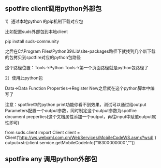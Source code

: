 ## spotfire client调用python外部包

1）通过本地python 的pip机制下载对应包

比如配置suds外部包到本地client

pip install suds-community

之后在C:\Program Files\Python39\Lib\site-packages路径下就找到几个新下载的包拷贝到spotfire对应的python包路径

这个路径位置：Tools->Python Tools->第一个页面路径就是python包路径了

2）使用此python包

Data->Data Function Properties->Register New之后就在这个python脚本中编写了

注意：spotfire中的python print功能你看不到效果，测试可以通过给output Parameters配置一个output参数，同时制定这个output参数为spotfire document preperties(这个文档属性添加一个output，再往input中赋值output属性即可)

from suds.client import Client
client = Client('http://ws.webxml.com.cn/WebServices/MobileCodeWS.asmx?wsdl')
output=str(client.service.getMobileCodeInfo("18300000000",""))



## spotfire any 调用python外部包



